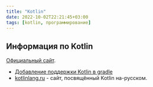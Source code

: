 ```yaml
---
title: "Kotlin"
date: 2022-10-02T22:21:45+03:00
tags: [kotlin, программирование]
---
```


## Информация по Kotlin

[Официальный сайт](https://kotlinlang.org).

* [Добавление поддержки Kotlin в gradle](https://kotlinlang.org/docs/reference/using-gradle.html)
* [kotlinlang.ru](https://kotlinlang.ru/) - сайт, посвящённый Kotlin на-русском.

